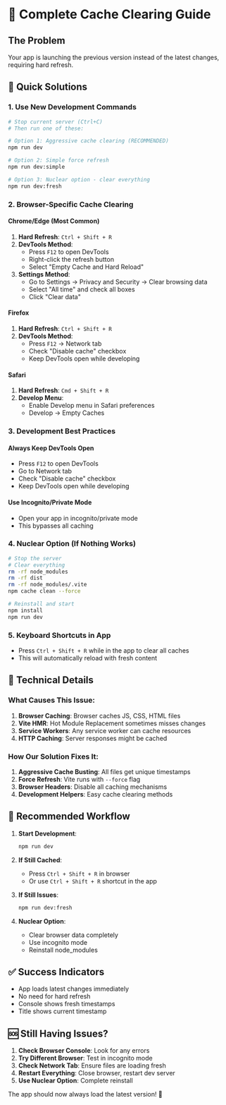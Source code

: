 # 🧹 Complete Cache Clearing Guide

## The Problem
Your app is launching the previous version instead of the latest changes, requiring hard refresh.

## 🚀 Quick Solutions

### 1. Use New Development Commands
```bash
# Stop current server (Ctrl+C)
# Then run one of these:

# Option 1: Aggressive cache clearing (RECOMMENDED)
npm run dev

# Option 2: Simple force refresh
npm run dev:simple

# Option 3: Nuclear option - clear everything
npm run dev:fresh
```

### 2. Browser-Specific Cache Clearing

#### Chrome/Edge (Most Common)
1. **Hard Refresh**: `Ctrl + Shift + R`
2. **DevTools Method**:
   - Press `F12` to open DevTools
   - Right-click the refresh button
   - Select "Empty Cache and Hard Reload"
3. **Settings Method**:
   - Go to Settings → Privacy and Security → Clear browsing data
   - Select "All time" and check all boxes
   - Click "Clear data"

#### Firefox
1. **Hard Refresh**: `Ctrl + Shift + R`
2. **DevTools Method**:
   - Press `F12` → Network tab
   - Check "Disable cache" checkbox
   - Keep DevTools open while developing

#### Safari
1. **Hard Refresh**: `Cmd + Shift + R`
2. **Develop Menu**:
   - Enable Develop menu in Safari preferences
   - Develop → Empty Caches

### 3. Development Best Practices

#### Always Keep DevTools Open
- Press `F12` to open DevTools
- Go to Network tab
- Check "Disable cache" checkbox
- Keep DevTools open while developing

#### Use Incognito/Private Mode
- Open your app in incognito/private mode
- This bypasses all caching

### 4. Nuclear Option (If Nothing Works)

```bash
# Stop the server
# Clear everything
rm -rf node_modules
rm -rf dist
rm -rf node_modules/.vite
npm cache clean --force

# Reinstall and start
npm install
npm run dev
```

### 5. Keyboard Shortcuts in App
- Press `Ctrl + Shift + R` while in the app to clear all caches
- This will automatically reload with fresh content

## 🔧 Technical Details

### What Causes This Issue:
1. **Browser Caching**: Browser caches JS, CSS, HTML files
2. **Vite HMR**: Hot Module Replacement sometimes misses changes
3. **Service Workers**: Any service worker can cache resources
4. **HTTP Caching**: Server responses might be cached

### How Our Solution Fixes It:
1. **Aggressive Cache Busting**: All files get unique timestamps
2. **Force Refresh**: Vite runs with `--force` flag
3. **Browser Headers**: Disable all caching mechanisms
4. **Development Helpers**: Easy cache clearing methods

## 🎯 Recommended Workflow

1. **Start Development**:
   ```bash
   npm run dev
   ```

2. **If Still Cached**:
   - Press `Ctrl + Shift + R` in browser
   - Or use `Ctrl + Shift + R` shortcut in the app

3. **If Still Issues**:
   ```bash
   npm run dev:fresh
   ```

4. **Nuclear Option**:
   - Clear browser data completely
   - Use incognito mode
   - Reinstall node_modules

## ✅ Success Indicators

- App loads latest changes immediately
- No need for hard refresh
- Console shows fresh timestamps
- Title shows current timestamp

## 🆘 Still Having Issues?

1. **Check Browser Console**: Look for any errors
2. **Try Different Browser**: Test in incognito mode
3. **Check Network Tab**: Ensure files are loading fresh
4. **Restart Everything**: Close browser, restart dev server
5. **Use Nuclear Option**: Complete reinstall

The app should now always load the latest version! 🎉

